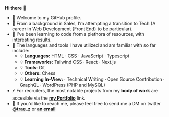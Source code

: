 **Hi there** 👋

- 🔭 Welcome to my GitHub profile.  
- 🧐 From a background in Sales, I’m attempting a transition to Tech (A career in Web Development {Front End} to be particular).  
- 👯 I've been learning to code from a plethora of resources, with interesting results. 
- 💪 The languages and tools I have utilized and am familiar with so far include:  
  - 💡 **Languages:** HTML · CSS · JavaScript · Typescript       
  - 💡 **Frameworks:** Tailwind CSS · React · Next.js  
  - 💡 **Tools:** Git  
  - 💡 **Others:** Chess  
  - 💡 **Learning In-View:** · Technical Writing · Open Source Contribution · GraphQL · WordPress (PHP and MySQL)    
- ⚡ For recruiters, the most notable projects from my **body of work** are accesible via the [**my Portfolio**](https://github.com/stars/traez/lists/portfolio) link.  
- 💬 If you'd like to reach me, please feel free to send me a DM on twitter [**@trae_z**](https://twitter.com/trae_z) or [**an email**](mailto:traezeokafor@gmail.com)

<!--
**traez/traez** is a ✨ _special_ ✨ repository because its `README.md` (this file) appears on your GitHub profile.

Here are some ideas to get you started:

- 🔭 I’m 
- 🌱 I’m currently learning ...
- 👯 I’m looking to collaborate on ...
- 🤔 I’m looking for help with ...
- 💬 Ask me about ...
- 📫 How to reach me: ...
- 😄 Pronouns: ...
- ⚡ Fun fact: ...
-->
